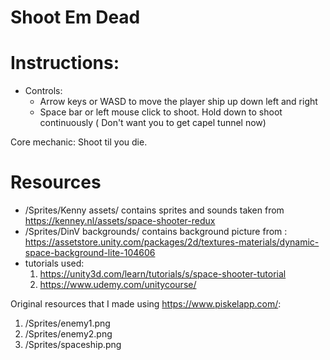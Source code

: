 # Shoot Em Dead



# Instructions:
* Controls: 
    * Arrow keys or WASD to move the player ship up down left and right
    * Space bar or left mouse click to shoot. Hold down to shoot continuously ( Don't want you to get capel tunnel now)

Core mechanic:
Shoot til you die.

# Resources
* /Sprites/Kenny assets/ contains sprites and sounds taken from https://kenney.nl/assets/space-shooter-redux
* /Sprites/DinV backgrounds/ contains background picture from : https://assetstore.unity.com/packages/2d/textures-materials/dynamic-space-background-lite-104606
* tutorials used: 
    1. https://unity3d.com/learn/tutorials/s/space-shooter-tutorial
    2. https://www.udemy.com/unitycourse/

Original resources that I made using https://www.piskelapp.com/:
1. /Sprites/enemy1.png
2. /Sprites/enemy2.png
3. /Sprites/spaceship.png